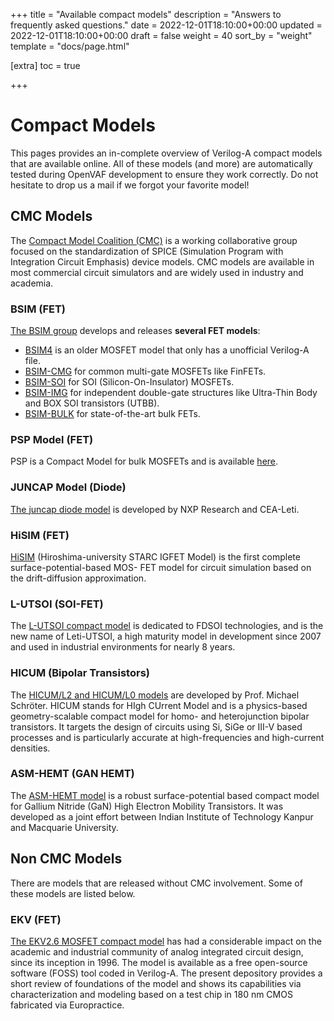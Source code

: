 +++
title = "Available compact models"
description = "Answers to frequently asked questions."
date = 2022-12-01T18:10:00+00:00
updated = 2022-12-01T18:10:00+00:00
draft = false
weight = 40
sort_by = "weight"
template = "docs/page.html"

[extra]
toc = true

+++

# Compact Models

This pages provides an in-complete overview of Verilog-A compact models that are available online. 
All of these models (and more) are automatically tested during OpenVAF development to ensure they work correctly.
Do not hesitate to drop us a mail if we forgot your favorite model!

<!--Note that for legal reasons, OpenVAF does not ship with these models. Users are encouraged to download them themselves. 
We also encourage users to only employ freely available models. -->

## CMC Models

The [Compact Model Coalition (CMC)](https://si2.org/cmc/) is a working collaborative group focused on the standardization of SPICE (Simulation Program with Integration Circuit Emphasis) device models. 
CMC models are available in most commercial circuit simulators and are widely used in industry and academia.

### BSIM (FET)

[The BSIM group](http://bsim.berkeley.edu/) develops and releases **several FET models**:

* [BSIM4](https://github.com/cogenda/VA-BSIM48) is an older MOSFET model that only has a unofficial Verilog-A file.
* [BSIM-CMG](https://bsim.berkeley.edu/models/bsimcmg/) for common multi-gate MOSFETs like FinFETs.
* [BSIM-SOI](https://bsim.berkeley.edu/models/bsimsoi/) for SOI (Silicon-On-Insulator) MOSFETs.
* [BSIM-IMG](https://bsim.berkeley.edu/models/bsimimg/) for independent double-gate structures like Ultra-Thin Body and BOX SOI transistors (UTBB).
* [BSIM-BULK](https://bsim.berkeley.edu/models/bsimbulk/) for state-of-the-art bulk FETs.

### PSP Model (FET)

PSP is a Compact Model for bulk MOSFETs and is available [here](https://www.cea.fr/cea-tech/leti/pspsupport/CurrentRelease).

### JUNCAP Model (Diode)

[The juncap diode model](https://www.cea.fr/cea-tech/leti/pspsupport/Pages/Welcome.aspx) is developed by NXP Research and CEA-Leti. 

### HiSIM (FET)

[HiSIM](https://www.hisim.hiroshima-u.ac.jp/cgi/HiSIM2/public_release.cgi) (Hiroshima-university STARC IGFET Model) is the first complete surface-potential-based MOS-
FET model for circuit simulation based on the drift-diffusion approximation.

### L-UTSOI (SOI-FET)

The [L-UTSOI compact model](https://www.cea.fr/cea-tech/leti/l-utsoisupport) is dedicated to FDSOI technologies, and is the new name of Leti-UTSOI,
 a high maturity model in development since 2007 and used in industrial environments for nearly 8 years.

### HICUM (Bipolar Transistors)

The [HICUM/L2 and HICUM/L0 models](https://www.iee.et.tu-dresden.de/iee/eb/hic_new/hic_intro.html) are developed by Prof. Michael Schröter. 
HICUM stands for HIgh CUrrent Model and is a physics-based geometry-scalable compact model for homo- and heterojunction bipolar transistors.
It targets the design of circuits using Si, SiGe or III-V based processes and is particularly accurate at high-frequencies and high-current densities.

### ASM-HEMT (GAN HEMT)

The [ASM-HEMT model](https://iitk.ac.in/asm/) is a robust surface-potential based compact model for Gallium Nitride (GaN) High Electron Mobility Transistors.
It was developed as a joint effort between Indian Institute of Technology Kanpur and Macquarie University.



## Non CMC Models

There are models that are released without CMC involvement. Some of these models are listed below.

### EKV (FET)

[The EKV2.6 MOSFET compact model](https://github.com/ekv26/model) has had a considerable impact on the academic and industrial community of analog integrated circuit design, since its inception in 1996. The model is available as a free open-source software (FOSS) tool coded in Verilog-A. The present depository provides a short review of foundations of the model and shows its capabilities via characterization and modeling based on a test chip in 180 nm CMOS fabricated via Europractice.



